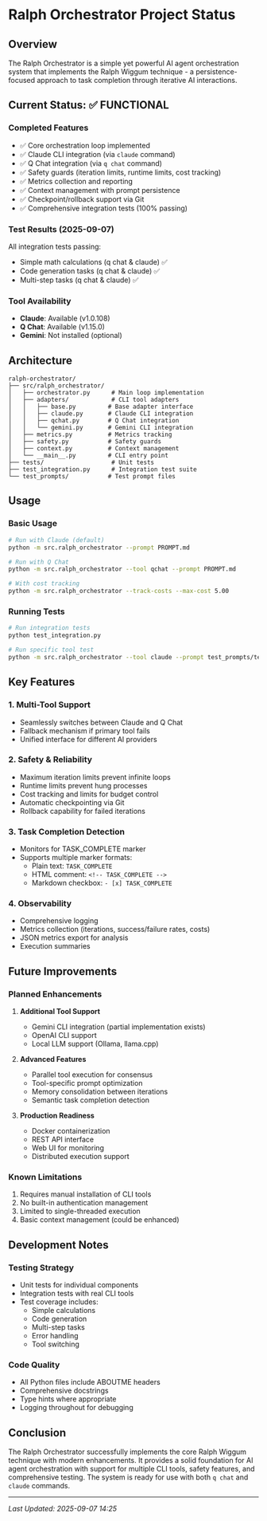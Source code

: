 # Ralph Orchestrator Project Status

## Overview
The Ralph Orchestrator is a simple yet powerful AI agent orchestration system that implements the Ralph Wiggum technique - a persistence-focused approach to task completion through iterative AI interactions.

## Current Status: ✅ FUNCTIONAL

### Completed Features
- ✅ Core orchestration loop implemented
- ✅ Claude CLI integration (via `claude` command)
- ✅ Q Chat integration (via `q chat` command)
- ✅ Safety guards (iteration limits, runtime limits, cost tracking)
- ✅ Metrics collection and reporting
- ✅ Context management with prompt persistence
- ✅ Checkpoint/rollback support via Git
- ✅ Comprehensive integration tests (100% passing)

### Test Results (2025-09-07)
All integration tests passing:
- Simple math calculations (q chat & claude) ✅
- Code generation tasks (q chat & claude) ✅
- Multi-step tasks (q chat & claude) ✅

### Tool Availability
- **Claude**: Available (v1.0.108)
- **Q Chat**: Available (v1.15.0)
- **Gemini**: Not installed (optional)

## Architecture

```
ralph-orchestrator/
├── src/ralph_orchestrator/
│   ├── orchestrator.py      # Main loop implementation
│   ├── adapters/            # CLI tool adapters
│   │   ├── base.py         # Base adapter interface
│   │   ├── claude.py       # Claude CLI integration
│   │   ├── qchat.py        # Q Chat integration
│   │   └── gemini.py       # Gemini CLI integration
│   ├── metrics.py          # Metrics tracking
│   ├── safety.py           # Safety guards
│   ├── context.py          # Context management
│   └── __main__.py         # CLI entry point
├── tests/                   # Unit tests
├── test_integration.py      # Integration test suite
└── test_prompts/           # Test prompt files
```

## Usage

### Basic Usage
```bash
# Run with Claude (default)
python -m src.ralph_orchestrator --prompt PROMPT.md

# Run with Q Chat
python -m src.ralph_orchestrator --tool qchat --prompt PROMPT.md

# With cost tracking
python -m src.ralph_orchestrator --track-costs --max-cost 5.00
```

### Running Tests
```bash
# Run integration tests
python test_integration.py

# Run specific tool test
python -m src.ralph_orchestrator --tool claude --prompt test_prompts/test_claude_integration.md --max-iterations 1
```

## Key Features

### 1. Multi-Tool Support
- Seamlessly switches between Claude and Q Chat
- Fallback mechanism if primary tool fails
- Unified interface for different AI providers

### 2. Safety & Reliability
- Maximum iteration limits prevent infinite loops
- Runtime limits prevent hung processes
- Cost tracking and limits for budget control
- Automatic checkpointing via Git
- Rollback capability for failed iterations

### 3. Task Completion Detection
- Monitors for TASK_COMPLETE marker
- Supports multiple marker formats:
  - Plain text: `TASK_COMPLETE`
  - HTML comment: `<!-- TASK_COMPLETE -->`
  - Markdown checkbox: `- [x] TASK_COMPLETE`

### 4. Observability
- Comprehensive logging
- Metrics collection (iterations, success/failure rates, costs)
- JSON metrics export for analysis
- Execution summaries

## Future Improvements

### Planned Enhancements
1. **Additional Tool Support**
   - Gemini CLI integration (partial implementation exists)
   - OpenAI CLI support
   - Local LLM support (Ollama, llama.cpp)

2. **Advanced Features**
   - Parallel tool execution for consensus
   - Tool-specific prompt optimization
   - Memory consolidation between iterations
   - Semantic task completion detection

3. **Production Readiness**
   - Docker containerization
   - REST API interface
   - Web UI for monitoring
   - Distributed execution support

### Known Limitations
1. Requires manual installation of CLI tools
2. No built-in authentication management
3. Limited to single-threaded execution
4. Basic context management (could be enhanced)

## Development Notes

### Testing Strategy
- Unit tests for individual components
- Integration tests with real CLI tools
- Test coverage includes:
  - Simple calculations
  - Code generation
  - Multi-step tasks
  - Error handling
  - Tool switching

### Code Quality
- All Python files include ABOUTME headers
- Comprehensive docstrings
- Type hints where appropriate
- Logging throughout for debugging

## Conclusion
The Ralph Orchestrator successfully implements the core Ralph Wiggum technique with modern enhancements. It provides a solid foundation for AI agent orchestration with support for multiple CLI tools, safety features, and comprehensive testing. The system is ready for use with both `q chat` and `claude` commands.

---
*Last Updated: 2025-09-07 14:25*